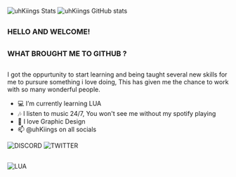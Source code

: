 
![uhKiings Stats](https://github-readme-stats.vercel.app/api?username=uhKiings&theme=github_dark_dimmed&include_all_commits=false&count_private=true)
![uhKiings GitHub stats](https://github-readme-stats.vercel.app/api?username=anuraghazra&show_icons=true&bg_color=00000000&theme=github_dark_dimmed&include_all_commits=false&count_private=true)

##
### HELLO AND WELCOME! 
##
### WHAT BROUGHT ME TO GITHUB ?
##

I got the oppurtunity to start learning and being taught several new skills for me to pursure something i love doing, This has given me the chance to work with so many wonderful people.


- 💻 I’m currently learning LUA 
- 🎶 I listen to music 24/7, You won't see me without my spotify playing
- 💬 I love Graphic Design
- 📫 @uhKiings on all socials

![DISCORD](https://img.shields.io/badge/Discord-7289DA?style=for-the-badge&logo=discord&logoColor=white)
![TWITTER](https://img.shields.io/badge/Twitter-1DA1F2?style=for-the-badge&logo=twitter&logoColor=white)

## 

![LUA](https://img.shields.io/badge/Lua-2C2D72?style=for-the-badge&logo=lua&logoColor=white)

##

